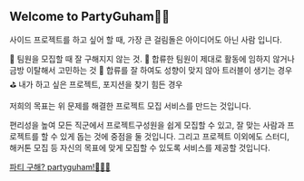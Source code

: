 ## Welcome to PartyGuham👋👋

사이드 프로젝트를 하고 싶어 할 때, 가장 큰 걸림돌은 아이디어도 아닌 사람 입니다.

👫 팀원을 모집할 때 잘 구해지지 않는 것.
🤦 합류한 팀원이 제대로 활동에 임하지 않거나 금방 이탈해서 고민하는 것
🤼 합류를 잘 하여도 성향이 맞지 않아 트러블이 생기는 경우
⛳️ 내가 하고 싶은 프로젝트, 포지션을 찾기 힘든 경우

저희의 목표는 위 문제를 해결한 프로젝트 모집 서비스를 만드는 것입니다.

편리성을 높여 모든 직군에서 프로젝트구성원을 쉽게 모집할 수 있고, 잘 맞는 사람과 프로젝트를 할 수 있게 돕는 것에 중점을 둘 것입니다. 그리고 프로젝트 이외에도 스터디, 해커톤 모집 등 자신의 목표에 맞게 모집할 수 있도록 서비스를 제공할 것입니다.

[파티 구해? partyguham!🧚‍♀️🔗](https://partyguham.com/)


<!--

**Here are some ideas to get you started:**

🙋‍♀️ A short introduction - what is your organization all about?
🌈 Contribution guidelines - how can the community get involved?
👩‍💻 Useful resources - where can the community find your docs? Is there anything else the community should know?
🍿 Fun facts - what does your team eat for breakfast?
🧙 Remember, you can do mighty things with the power of [Markdown](https://docs.github.com/github/writing-on-github/getting-started-with-writing-and-formatting-on-github/basic-writing-and-formatting-syntax)
-->
